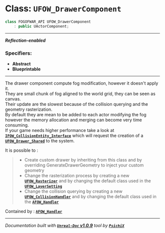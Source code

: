# **Class: `UFOW_DrawerComponent`**

```cpp
class FOGOFWAR_API UFOW_DrawerComponent
    : public UActorComponent;
```

---

**_Reflection-enabled_**

### Specifiers:
- **Abstract**
- **Blueprintable**

---

The drawer component compute fog modification, however it doesn't apply it.<br />
They are small chunk of fog aligned to the world grid, they can be seen as canvas.<br />
Their update are the slowest because of the collision querying and the geometry rasterization.<br />
By default they are mean to be added to each actor modifying the fog however the memory allocation and merging can become very time consuming.<br />
If your game needs higher performance take a look at [**`IFOW_CollisionEntity_Interface`**](/reference/classes/IFOW_CollisionEntity_Interface.md) which will request the creation of a [**`UFOW_Drawer_Shared`**](/reference/classes/UFOW_Drawer_Shared.md) to the system.<br />

It is possible to :
> - Create custom drawer by inheriting from this class and by overriding GenerateDrawerGeometry to inject your custom geometry
> - Change the rasterization process by creating a new [**`UFOW_Rasterizer`**](/reference/classes/UFOW_Rasterizer.md) and by changing the default class used in the [**`UFOW_LayerSetting`**](/reference/classes/UFOW_LayerSetting.md)
> - Change the collision querying by creating a new [**`UFOW_CollisionHandler`**](/reference/classes/UFOW_CollisionHandler.md) and by changing the default class used in the [**`AFOW_Handler`**](/reference/classes/AFOW_Handler.md)

Contained by : [**`AFOW_Handler`**](/reference/classes/AFOW_Handler.md)


---
_Documentation built with [**`Unreal-Doc` v1.0.9**](https://github.com/PsichiX/unreal-doc) tool by [**`PsichiX`**](https://github.com/PsichiX)_